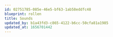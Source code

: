 ```yaml
---
id: 02751785-085e-46e5-bf63-1ab58eddfc48
blueprint: rollen
title: Sounds
updated_by: b1a43fd3-c865-4122-b6cc-50cfa81a1985
updated_at: 1656701442
---
```

